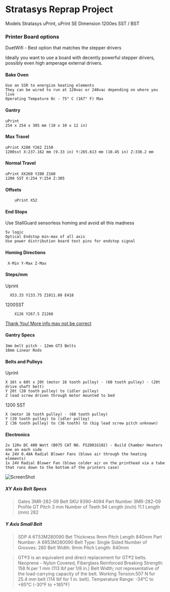 # Stratasys Reprap Project

Models
Stratasys uPrint, uPrint SE
Dimension 1200es SST / BST


### Printer Board options

DuetWifi - Best option that matches the stepper drivers


Ideally you want to use a board with decently powerful stepper drivers, possibly even high amperage external drivers.

#### Bake Oven
    Use an SSR to energize heating elements
    They can be wired to run at 120vac or 240vac depending on where you live
    Operating Tempature 0c - 75° C (167° F) Max

#### Gantry
    uPrint 
    254 x 254 x 305 mm (10 x 10 x 12 in)


#### Max Travel
    uPrint X280 Y262 Z150
    1200sst X:237.162 mm (9.33 in) Y:265.613 mm (10.45 in) Z:330.2 mm
  
#### Normal Travel
    uPrint XX260 Y280 Z160
    1200 SST X:254 Y:254 Z:305

#### Offsets
        uPrint X52

#### End Stops
   Use StallGuard sensorless homing and avoid all this madness
    
    5v logic
    Optical Endstop min-max of all axis
    Use power distribution board test pins for endstop signal
  
#### Homing Directions
     X-Min Y-Max Z-Max

#### Steps/mm
Uprint
      
      X53.33 Y133.75 Z1011.89 E418
1200SST
        
        X126 Y267.5 Z1266
    
[Thank You! More info may not be correct](https://reprap.org/forum/read.php?1,418999,435031#msg-435031) 

#### Gantry Specs

    3mm belt pitch - 12mm GT3 Belts
    16mm Linear Rods

#### Belts and Pulleys

   Uprint
    
    X 16t x 60t x 20t (motor 16 tooth pulley) - (60 tooth pulley) - (20t drive shaft belt)
    Y 20t (20 tooth pulley) to (idler pulley)
    Z lead screw driven through motor mounted to bed

   1200 SST
  
    X (motor 16 tooth pulley) - (60 tooth pulley)
    Y (20 tooth pulley) to (idler pulley)
    Z (36 tooth pulley) to (36 tooth) to (big lead screw pitch unknown)
    
#### Electronics

    2x 120v DC 400 Watt (B075 CAT NO. FS2001G102) - Build Chamber Heaters one on each side
    4x 24V 0.48A Radial Blower Fans (blows air through the heating elements)
    1x 24V Radial Blower Fan (blows colder air on the printhead via a tube that runs down to the bottom of the printers case)


![ScreenShot](Stratasysxyz_illustration1.jpg)

##### XY Axis Belt Specs

>Gates 3MR-282-09 Belt
>SKU 9390-4094
>Part Number 3MR-282-09
>Profile GT
>Pitch	3 mm
>Number of Teeth 94
>Length (inch)	11.1
>Length (mm)	282

##### Y Axis Small Belt

>SDP A 6T53M280090
>Bet Thickness 9mm
>Pitch Length 840mm
>Part Number: A 6R53M280090
>Belt Type: Single Sided
>Number of Grooves: 280
>Belt Width: 9mm
>Pitch Length: 840mm

>GT®3 is an equivalent and direct replacement for GT®2 belts.
>Neoprene - Nylon Covered, Fiberglass Reinforced
>Breaking Strength: 158 N per 1 mm (113 lbf per 1/8 in.) 
>Belt Width; not representative of the load-carrying capacity of the belt.
>Working Tension:507 N for 25.4 mm belt (114 lbf for 1 in. belt).
>Temperature Range: -34°C to +85°C (-30°F to +185°F)
